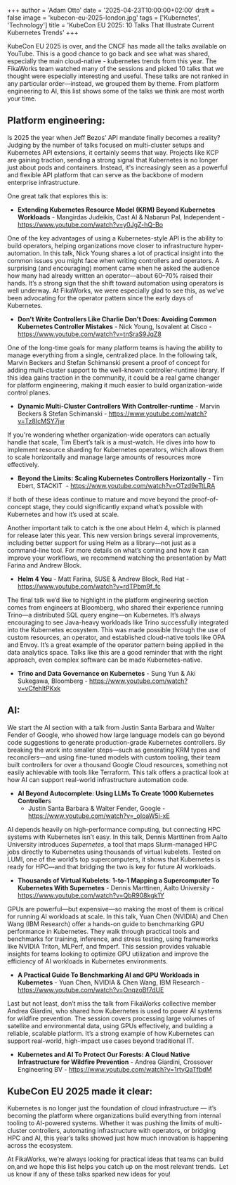 +++
author = 'Adam Otto'
date = '2025-04-23T10:00:00+02:00'
draft = false
image = 'kubecon-eu-2025-london.jpg'
tags = ['Kubernetes', 'Technology']
title = 'KubeCon EU 2025: 10 Talks That Illustrate Current Kubernetes Trends'
+++

KubeCon EU 2025 is over, and the CNCF has made all the talks available on
YouTube. This is a good chance to go back and see what was shared, especially
the main cloud-native - kubernetes trends from this year. The FikaWorks team
watched many of the sessions and picked 10 talks that we thought were especially
interesting and useful. These talks are not ranked in any particular
order—instead, we grouped them by theme. From platform engineering to AI, this
list shows some of the talks we think are most worth your time.

## **Platform engineering:**

Is 2025 the year when Jeff Bezos’ API mandate finally becomes a reality? Judging
by the number of talks focused on multi-cluster setups and Kubernetes API
extensions, it certainly seems that way. Projects like KCP are gaining traction,
sending a strong signal that Kubernetes is no longer just about pods and
containers. Instead, it's increasingly seen as a powerful and flexible API
platform that can serve as the backbone of modern enterprise infrastructure.

One great talk that explores this is:

- **Extending Kubernetes Resource Model (KRM) Beyond Kubernetes Workloads** -
  Mangirdas Judeikis, Cast AI & Nabarun Pal, Independent -
  <https://www.youtube.com/watch?v=y0JgZ-hQ-Bo>

One of the key advantages of using a Kubernetes-style API is the ability to
build operators, helping organizations move closer to infrastructure
hyper-automation. In this talk, Nick Young shares a lot of practical insight
into the common issues you might face when writing controllers and operators. A
surprising (and encouraging) moment came when he asked the audience how many had
already written an operator—about 60–70% raised their hands. It’s a strong sign
that the shift toward automation using operators is well underway. At FikaWorks,
we were especially glad to see this, as we’ve been advocating for the operator
pattern since the early days of Kubernetes.

- **Don't Write Controllers Like Charlie Don't Does: Avoiding Common Kubernetes
  Controller Mistakes** - Nick Young, Isovalent at Cisco -
  <https://www.youtube.com/watch?v=tnSraS9JqZ8>

One of the long-time goals for many platform teams is having the ability to
manage everything from a single, centralized place. In the following talk,
Marvin Beckers and Stefan Schimanski present a proof of concept for adding
multi-cluster support to the well-known controller-runtime library. If this idea
gains traction in the community, it could be a real game changer for platform
engineering, making it much easier to build organization-wide control planes.

- **Dynamic Multi-Cluster Controllers With Controller-runtime** - Marvin Beckers
  & Stefan Schimanski - <https://www.youtube.com/watch?v=Tz8IcMSY7jw>

If you're wondering whether organization-wide operators can actually handle that
scale, Tim Ebert’s talk is a must-watch. He dives into how to implement resource
sharding for Kubernetes operators, which allows them to scale horizontally and
manage large amounts of resources more effectively.

- **Beyond the Limits: Scaling Kubernetes Controllers Horizontally** - Tim
  Ebert, STACKIT  - <https://www.youtube.com/watch?v=OTzd9eTtLRA>

If both of these ideas continue to mature and move beyond the proof-of-concept
stage, they could significantly expand what’s possible with Kubernetes and how
it’s used at scale.

Another important talk to catch is the one about Helm 4, which is planned for
release later this year. This new version brings several improvements, including
better support for using Helm as a library—not just as a command-line tool. For
more details on what’s coming and how it can improve your workflows, we
recommend watching the presentation by Matt Farina and Andrew Block.

- **Helm 4 You** - Matt Farina, SUSE & Andrew Block, Red Hat -
  <https://www.youtube.com/watch?v=rdTPbm9f_fc>

The final talk we’d like to highlight in the platform engineering section comes
from engineers at Bloomberg, who shared their experience running Trino—a
distributed SQL query engine—on Kubernetes. It’s always encouraging to see
Java-heavy workloads like Trino successfully integrated into the Kubernetes
ecosystem. This was made possible through the use of custom resources, an
operator, and established cloud-native tools like OPA and Envoy. It’s a great
example of the operator pattern being applied in the data analytics space. Talks
like this are a good reminder that with the right approach, even complex
software can be made Kubernetes-native.

- **Trino and Data Governance on Kubernetes** - Sung Yun & Aki Sukegawa,
  Bloomberg - <https://www.youtube.com/watch?v=vCfehltPKxk>

## **AI:**

We start the AI section with a talk from Justin Santa Barbara and Walter Fender
of Google, who showed how large language models can go beyond code suggestions
to generate production-grade Kubernetes controllers. By breaking the work into
smaller steps—such as generating KRM types and reconcilers—and using fine-tuned
models with custom tooling, their team built controllers for over a thousand
Google Cloud resources, something not easily achievable with tools like
Terraform. This talk offers a practical look at how AI can support real-world
infrastructure automation code.

- **AI Beyond Autocomplete: Using LLMs To Create 1000 Kubernetes Controller**s
  - Justin Santa Barbara & Walter Fender, Google -
    <https://www.youtube.com/watch?v=_oIoaW5i-xE>

AI depends heavily on high-performance computing, but connecting HPC systems
with Kubernetes isn’t easy. In this talk, Dennis Marttinen from Aalto University
introduces _Supernetes_, a tool that maps Slurm-managed HPC jobs directly to
Kubernetes using thousands of virtual kubelets. Tested on LUMI, one of the
world’s top supercomputers, it shows that Kubernetes is ready for HPC—and that
bridging the two is key for future AI workloads.

- **Thousands of Virtual Kubelets: 1-to-1 Mapping a Supercomputer To Kubernetes
  With Supernetes** - Dennis Marttinen, Aalto University -
  <https://www.youtube.com/watch?v=QbR908kgk1Y>

GPUs are powerful—but expensive—so making the most of them is critical for
running AI workloads at scale. In this talk, Yuan Chen (NVIDIA) and Chen Wang
(IBM Research) offer a hands-on guide to benchmarking GPU performance in
Kubernetes. They walk through practical tools and benchmarks for training,
inference, and stress testing, using frameworks like NVIDIA Triton, MLPerf, and
fmperf. This session provides valuable insights for teams looking to optimize
GPU utilization and improve the efficiency of AI workloads in Kubernetes
environments.

- **A Practical Guide To Benchmarking AI and GPU Workloads in Kubernetes** -
  Yuan Chen, NVIDIA & Chen Wang, IBM Research -
  <https://www.youtube.com/watch?v=OnqzoBf7dUE>

Last but not least, don’t miss the talk from FikaWorks collective member Andrea
Giardini, who shared how Kubernetes is used to power AI systems for wildfire
prevention. The session covers processing large volumes of satellite and
environmental data, using GPUs effectively, and building a reliable, scalable
platform. It’s a strong example of how Kubernetes can support real-world,
high-impact use cases beyond traditional IT.

- **Kubernetes and AI To Protect Our Forests: A Cloud Native Infrastructure for
  Wildfire Prevention** - Andrea Giardini, Crossover Engineering BV -
  <https://www.youtube.com/watch?v=1rtyQaTfbdM>

## KubeCon EU 2025 made it clear:

Kubernetes is no longer just the foundation of cloud infrastructure — it’s
becoming the platform where organizations build everything from internal tooling
to AI-powered systems. Whether it was pushing the limits of multi-cluster
controllers, automating infrastructure with operators, or bridging HPC and AI,
this year’s talks showed just how much innovation is happening across the
ecosystem.

At FikaWorks, we’re always looking for practical ideas that teams can build
on,and we hope this list helps you catch up on the most relevant trends.  Let us
know if any of these talks sparked new ideas for you!
